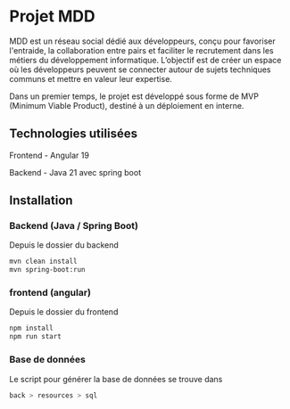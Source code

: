 # Projet MDD
MDD est un réseau social dédié aux développeurs, conçu pour favoriser l'entraide, la collaboration entre pairs et faciliter le recrutement dans les métiers du développement informatique. L’objectif est de créer un espace où les développeurs peuvent se connecter autour de sujets techniques communs et mettre en valeur leur expertise.

Dans un premier temps, le projet est développé sous forme de MVP (Minimum Viable Product), destiné à un déploiement en interne.

## Technologies utilisées
Frontend - Angular 19

Backend - Java 21 avec spring boot

## Installation

###  Backend (Java / Spring Boot)

Depuis le dossier du backend
```bash
mvn clean install
mvn spring-boot:run 
```

###  frontend (angular)

Depuis le dossier du frontend

```bash
npm install
npm run start
```

###  Base de données

Le script pour générer la base de données se trouve dans
```bash
back > resources > sql
```

